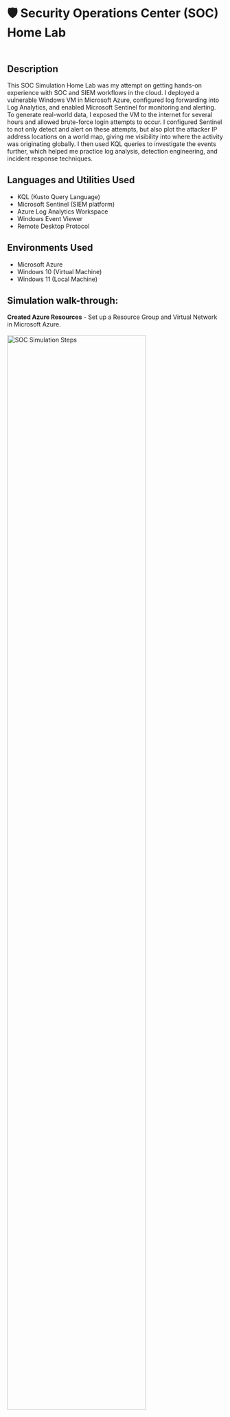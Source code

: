 <h1>🛡️ Security Operations Center (SOC) Home Lab</h1>

<h2><br />Description</h2>
This SOC Simulation Home Lab was my attempt on getting hands-on experience with SOC and SIEM workflows in the cloud. I deployed a vulnerable Windows VM in Microsoft Azure, configured log forwarding into Log Analytics, and enabled Microsoft Sentinel for monitoring and alerting. To generate real-world data, I exposed the VM to the internet for several hours and allowed brute-force login attempts to occur. I configured Sentinel to not only detect and alert on these attempts, but also plot the attacker IP address locations on a world map, giving me visibility into where the activity was originating globally. I then used KQL queries to investigate the events further, which helped me practice log analysis, detection engineering, and incident response techniques.
<br />


<h2>Languages and Utilities Used</h2>

- KQL (Kusto Query Language)
- Microsoft Sentinel (SIEM platform)
- Azure Log Analytics Workspace
- Windows Event Viewer
- Remote Desktop Protocol

<h2>Environments Used </h2>

- Microsoft Azure
- Windows 10 (Virtual Machine)
- Windows 11 (Local Machine)

<h2>Simulation walk-through:</h2>

**Created Azure Resources** - Set up a Resource Group and Virtual Network in Microsoft Azure.
<br />
<br />
<img src="https://i.imgur.com/cDr5rOy.png" height="80%" width="80%" alt="SOC Simulation Steps"/>
<br />
<br />
<br />
**Deployed Windows VM** - Launched a Windows 10 virtual machine, configured credentials, and enabled RDP access via a Network Security Group (port 3389).
<br />
<br />
<img src="https://i.imgur.com/yUVm7us.png" height="80%" width="80%" alt="SOC Simulation Steps"/>
<img src="https://i.imgur.com/T2KzMvG.png" height="80%" width="80%" alt="SOC Simulation Steps"/>
<br />
<br />
<br />
**Connected Logs to Azure Monitor** - Installed/activated the Azure Monitor agent and linked the VM to a Log Analytics Workspace.
<br/>
<br/>
<img src="https://i.imgur.com/x6VWD9S.png" height="80%" width="80%" alt="SOC Simulation Steps"/>
<br />
<br />
<br/>
**Enabled Microsoft Sentinel** – Using Microsoft Defender, activated Sentinel on the workspace to provide SIEM functionality.
<br/>
<br/>
<img src="https://i.imgur.com/7NRt8qF.png" height="80%" width="80%" alt="SOC Simulation Steps"/>
<br />
<br />
<br/>
**Configured Data Collection** - Forwarded Windows Security Event Logs (failed/successful logins, account activity) into Log Analytics.
<br/>
<br/>
<img src="https://i.imgur.com/SEfTAqy.png" height="80%" width="80%" alt="SOC Simulation Steps"/>
<br />
<br/>
<br />
**Exposed the VM** - Left RDP open to the internet for several hours to attract real brute-force login attempts.
<br/>
<br/>
<img src="https://www.kaspersky.com/content/en-global/images/repository/isc/2022/what-is-hacking-2.jpg" height="80%" width="80%" alt="SOC Simulation Steps"/>
<br />
<br/>
<br />
**Generated and Collected Attack Data** - Allowed unsolicited login attempts to accumulate, producing authentic attack traffic.
<br/>
<br/>
<img src="https://i.imgur.com/AY11y4d.png" height="80%" width="80%" alt="SOC Simulation Steps"/>
<br />
<br/>
<br />
**Investigated with KQL** – Queried the log data using Kusto Query Language to dig deeper into failed logins, attacker IPs, and timelines.
<br/>
<br/>
<img src="https://i.imgur.com/B3S7It9.png" height="80%" width="80%" alt="SOC Simulation Steps"/>
<br />
<br/>
<br />
**Geographic Mapping** – Used Sentinel’s built-in map feature to visualize attacker IP addresses by country/region.
<br/>
<br/>
<img src="https://i.imgur.com/FwMWWei.png" height="80%" width="80%" alt="SOC Simulation Steps"/>
<br />
<br />
<br/>
**Validated End-to-End Workflow** – Confirmed that log collection, alerting, visualization, and investigation worked together like a real SIEM environment.
<br />
<br />
<img src="https://miro.medium.com/1*vM9RLvlyYG-GZ-QORZalOg.jpeg" height="80%" width="80%" alt="SOC Simulation Steps"/>
<br />
<br />
<br />
</p>

<!--
 ```diff
- text in red
+ text in green
! text in orange
# text in gray
@@ text in purple (and bold)@@
```
--!>


